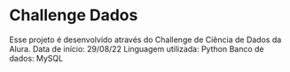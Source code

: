 # Challenge Dados
Esse projeto é desenvolvido através do Challenge de Ciência de Dados da Alura. 
Data de início: 29/08/22
Linguagem utilizada: Python 
Banco de dados: MySQL
